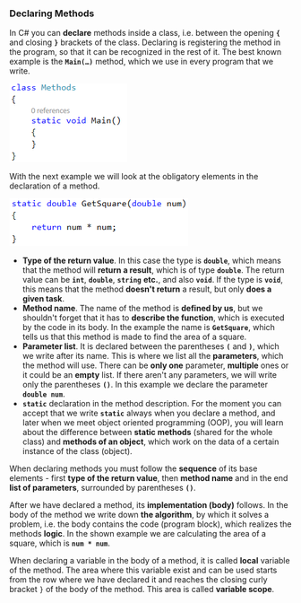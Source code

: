 ### Declaring Methods
In C# you can **declare** methods inside a class, i.e. between the opening **`{`** and closing **`}`** brackets of the class. Declaring is registering the method in the program, so that it can be recognized in the rest of it. The best known example is the **`Main(…)`** method, which we use in every program that we write.

![](/assets/chapter-10-images/02.Declaring-methods-01.png)

With the next example we will look at the obligatory elements in the declaration of a method.

![](/assets/chapter-10-images/02.Declaring-methods-02.png)

* **Type of the return value**. In this case the type is **`double`**, which means that the method will **return a result**, which is of type **`double`**. The return value can be **`int`**, **`double`**, **`string`** **etc.**, and also **`void`**. If the type is **`void`**, this means that the method **doesn't return** a result, but only **does a given task**.
* **Method name**. The name of the method is **defined by us**, but we shouldn't forget that it has to **describe the function**, which is executed by the code in its body. In the example the name is **`GetSquare`**, which tells us that this method is made to find the area of a square.
* **Parameter list**. It is declared between the parentheses **`(`** and **`)`**, which we write after its name. This is where we list all the **parameters**, which the method will use. There can be **only one** parameter, **multiple** ones or it could be an **empty** list. If there aren't any parameters, we will write only the parentheses **`()`**. In this example we declare the parameter **`double num`**.
* **`static`** declaration in the method description. For the moment you can accept that we write **`static`** always when you declare a method, and later when we meet object oriented programming (OOP), you will learn about the difference between **static methods** (shared for the whole class) and **methods of an object**, which work on the data of a certain instance of the class (object).

When declaring methods you must follow the **sequence** of its base elements - first **type of the return value**, then **method name** and in the end **list of parameters**, surrounded by parentheses **`()`**.

After we have declared a method, its **implementation (body)** follows. In the body of the method we write down **the algorithm**, by which it solves a problem, i.e. the body contains the code (program block), which realizes the methods **logic**. In the shown example we are calculating the area of a square, which is **`num * num`**. 

When declaring a variable in the body of a method, it is called **local** variable of the method. The area where this variable exist and can be used starts from the row where we have declared it and reaches the closing curly bracket `}` of the body of the method. This area is called **variable scope**. 